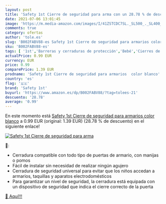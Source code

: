 ```yaml
---
layout: post
title: 'Safety 1st Cierre de seguridad para arma con un 28.78 % de descuento'
date: 2021-07-06 13:01:45
image: 'https://m.media-amazon.com/images/I/41ZSTCDC7SL._SL500_._SL400_.jpg'
comments: true
category: ofertas
author: 'tole.es'
slug: 'B002FABV88-es Safety 1st Cierre de seguridad para armarios color blanco'
sku: 'B002FABV88-es'
tags: [ '1st','Barreras y cerraduras de protección','Bebé','Cierres de seguridad para armarios','Seguridad','safety','safety 1st', ]
actualPrice: 0.99 EUR
currency: EUR
price: 0.99
comparePrice: 1.39 EUR
prodname: 'Safety 1st Cierre de seguridad para armarios  color blanco'
country: 'es'
flag: '🇪🇸'
brand: 'Safety 1st'
buyurl: 'https://www.amazon.es/dp/B002FABV88/?tag=tolees-21'
descuento: '28.78'
average: '0.99'
---
```


En este momento está [Safety 1st Cierre de seguridad para armarios  color blanco](https://www.amazon.es/dp/B002FABV88/?tag=tolees-21) a 0.99 EUR (original: 1.39 EUR) (28.78 %  de descuento) en el siguiente enlace!

[![Safety 1st Cierre de seguridad para arma](https://m.media-amazon.com/images/I/41ZSTCDC7SL._SL500_._SL400_.jpg)](https://www.amazon.es/dp/B002FABV88/?tag=tolees-21)

🔎:

- Cerradura compatible con todo tipo de puertas de armario, con manijas o pomos
- Fácil de instalar sin necesidad de realizar ningún agujero
- Cerradura de seguridad universal para evitar que los niños accedan a armarios, taquillas y aparatos electrodomésticos
- Para garantizar un nivel de seguridad, la cerradura está equipada con un dispositivo de seguridad que indica el cierre correcto de la puerta

[🛒 Aquí!!!](https://www.amazon.es/dp/B002FABV88/?tag=tolees-21)
